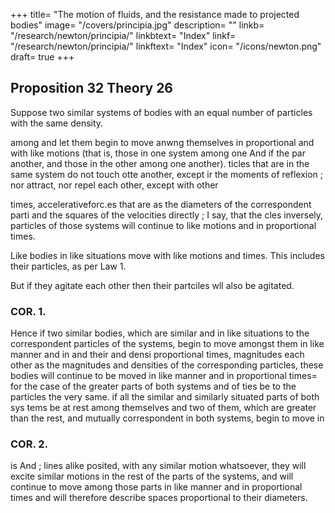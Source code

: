+++
title= "The motion of fluids, and the resistance made to projected bodies"
image= "/covers/principia.jpg"
description= ""
linkb= "/research/newton/principia/"
linkbtext= "Index"
linkf= "/research/newton/principia/"
linkftext= "Index"
icon= "/icons/newton.png"
draft= true
+++

## Proposition 32 Theory 26

Suppose two similar systems of bodies with an equal number of particles with the same density.

<!--  The particles are 
and tional, each 
tion
the correspondent particles be similar and propor
one system to each in the other, and have a like situa
themselves, and the same given ratio of density to each
let
in, -->

among
and let them begin to move anwng themselves in proportional
and with like motions (that is, those in one system among one
And if the par
another, and those in the other among one another).
ticles that are in the same system do not touch otte another,
except ir
the moments of reflexion ; nor attract, nor repel each other, except with
other

times,
accelerativeforc.es that are as the diameters of the correspondent parti
and the squares of the velocities directly ; I say, that the
cles inversely,
particles of those systems will continue to
like motions and in proportional times.


Like bodies in like situations move with like motions and times. This includes their particles, as per Law 1. 

But if they agitate each other then their partciles wll also be agitated. 

<!-- forces,
diameters of the correspondent particles inversely and the squares of the
velocities directly, then, because the particles are in like situations, and
proportional, the whole forces with which correspondent
are
and which are compounded of each of the agitating
agitated,
particles
forces (by Corol. 2 of the Laws), will have like directions, and have the
their forces are
same
effect as if
they respected centres placed alike among the particles
to each other as the several forces which
;
and those whole forces will be
compose them, that is, as the diameters of the correspondent particles in
and therefore will cans**
versely, and the squares of the velocities directly
:3^4

11.
correspondent particles to continue to describe like figures. These things
will be so (by Cor. 1 and S,
Prop. IV. ; Book 1), if those centres are at rest
but if they are moved, yet by reason of the similitude of the
translations,
their situations
among the particles of the system will remain similar , so
that the changes introduced into the
figures described by the particles will
still be similar.
So that the motions of correspondent and similar
ticles will
continue similar
their first meeting with each other
thence will arise similar collisions, and similar reflexions; which will
till
beget similar motions of the particles
now shown),
till
they mutually
fall
;
par
and
again
what was just
upon one another again, and so on ad
among themselves
(by
infinitum. -->

### COR. 1. 

Hence if two similar bodies, which are similar and in like situations
to the
correspondent particles of the systems, begin to move amongst them
in like manner and in
and their
and densi
proportional times,
magnitudes
each other as the magnitudes and densities of the
corresponding
particles, these bodies will continue to be moved in like manner and in
proportional times= for the case of the greater parts of both systems and of
ties
be
to
the particles
the very same.
if all the similar and similarly situated parts of both
sys
tems be at rest among themselves and two of them, which are greater than
the rest, and mutually correspondent in both systems, begin to move in


### COR. 2.

is
And
;
lines alike posited, with any similar motion whatsoever, they will excite
similar motions in the rest of the parts of the systems, and will continue
to move
among those parts in like manner and in proportional times and
will therefore describe spaces proportional to their diameters.
